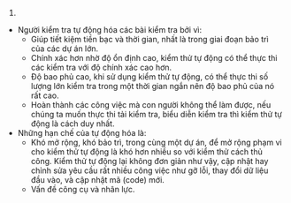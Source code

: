 1. 
- Người kiểm tra tự động hóa các bài kiểm tra bởi vì:
  + Giúp tiết kiệm tiền bạc và thời gian, nhất là trong giai đoạn bảo trì của các dự án lớn. 
  + Chính xác hơn nhờ độ ổn định cao, kiểm thử tự động có thể thực thi các kiểm tra với độ chính xác cao hơn.
  + Độ bao phủ cao, khi sử dụng kiểm thử tự động, có thể thực thi số lượng lớn kiểm tra trong một thời gian ngắn nên độ bao phủ của nó rất cao. 
  + Hoàn thành các công việc mà con người không thể làm được, nếu chúng ta muốn thực thi tải kiểm tra, biểu diễn kiểm tra thì kiểm thử tự động là cách duy nhất.
- Những hạn chế của tự động hóa là:
  + Khó mở rộng, khó bảo trì, trong cùng một dự án, để mở rộng phạm vi cho kiểm thử tự động là khó hơn nhiều so với kiểm thử cách thủ công. Kiểm thử tự động lại không đơn giản như vậy, cập nhật hay chỉnh sửa yêu cầu rất nhiều công việc như gỡ lỗi, thay đổi dữ liệu đầu vào, và cập nhật mã (code) mới.
  + Vấn đề công cụ và nhân lực.